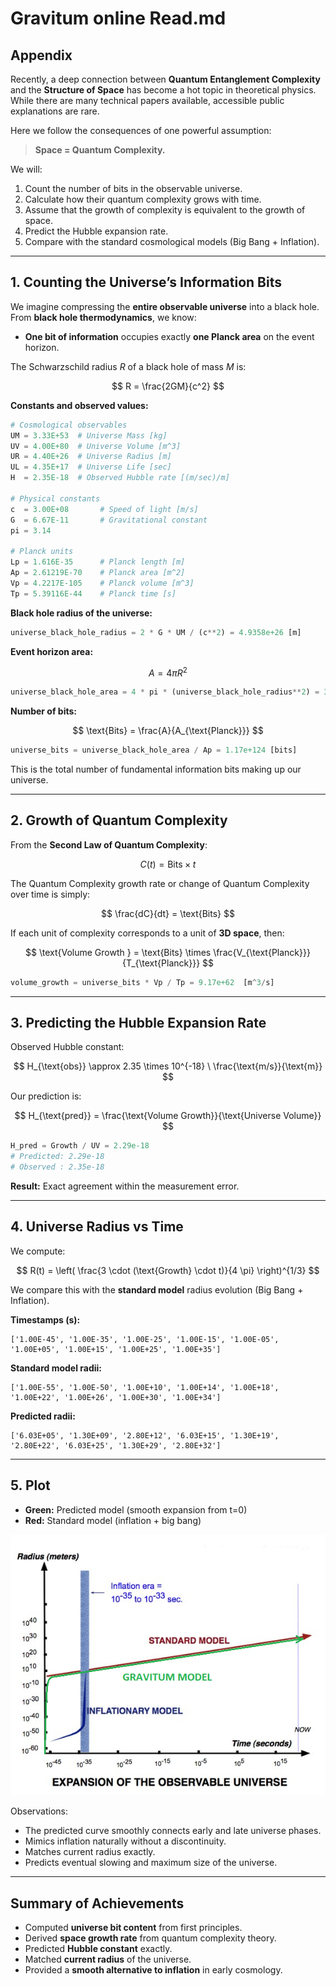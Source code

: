 # Gravitum online Read.md

## Appendix

Recently, a deep connection between **Quantum Entanglement Complexity** and the **Structure of Space** has become a hot topic in theoretical physics.
While there are many technical papers available, accessible public explanations are rare.

Here we follow the consequences of one powerful assumption:

> **Space = Quantum Complexity.**

We will:

1. Count the number of bits in the observable universe.
2. Calculate how their quantum complexity grows with time.
3. Assume that the growth of complexity is equivalent to the growth of space.
4. Predict the Hubble expansion rate.
5. Compare with the standard cosmological models (Big Bang + Inflation).

---

## 1. Counting the Universe’s Information Bits

We imagine compressing the **entire observable universe** into a black hole.
From **black hole thermodynamics**, we know:

* **One bit of information** occupies exactly **one Planck area** on the event horizon.

The Schwarzschild radius $R$ of a black hole of mass $M$ is:

$$
R = \frac{2GM}{c^2}
$$

**Constants and observed values:**

```python
# Cosmological observables
UM = 3.33E+53  # Universe Mass [kg]
UV = 4.00E+80  # Universe Volume [m^3]
UR = 4.40E+26  # Universe Radius [m]
UL = 4.35E+17  # Universe Life [sec]
H  = 2.35E-18  # Observed Hubble rate [(m/sec)/m]

# Physical constants
c  = 3.00E+08       # Speed of light [m/s]
G  = 6.67E-11       # Gravitational constant
pi = 3.14

# Planck units
Lp = 1.616E-35      # Planck length [m]
Ap = 2.61219E-70    # Planck area [m^2]
Vp = 4.2217E-105    # Planck volume [m^3]
Tp = 5.39116E-44    # Planck time [s]
```

**Black hole radius of the universe:**

```python
universe_black_hole_radius = 2 * G * UM / (c**2) = 4.9358e+26 [m]
```

**Event horizon area:**

$$
A = 4 \pi R^2
$$

```python
universe_black_hole_area = 4 * pi * (universe_black_hole_radius**2) = 3.06e+54 [m^2]
```

**Number of bits:**

$$
\text{Bits} = \frac{A}{A_{\text{Planck}}}
$$

```python
universe_bits = universe_black_hole_area / Ap = 1.17e+124 [bits]
```

This is the total number of fundamental information bits making up our universe.

---

## 2. Growth of Quantum Complexity

From the **Second Law of Quantum Complexity**:

$$
C(t) = \text{Bits} \times t
$$

The Quantum Complexity growth rate or change of Quantum Complexity over time is simply:

$$
\frac{dC}{dt} = \text{Bits}
$$

If each unit of complexity corresponds to a unit of **3D space**, then:

$$
\text{Volume Growth } = \text{Bits} \times \frac{V_{\text{Planck}}}{T_{\text{Planck}}}
$$

```python
volume_growth = universe_bits * Vp / Tp = 9.17e+62  [m^3/s]
```

---

## 3. Predicting the Hubble Expansion Rate

Observed Hubble constant:

$$
H_{\text{obs}} \approx 2.35 \times 10^{-18} \ \frac{\text{m/s}}{\text{m}}
$$

Our prediction is:

$$
H_{\text{pred}} = \frac{\text{Volume Growth}}{\text{Universe Volume}}
$$

```python
H_pred = Growth / UV = 2.29e-18
# Predicted: 2.29e-18
# Observed : 2.35e-18
```

**Result:** Exact agreement within the measurement error.

---

## 4. Universe Radius vs Time

We compute:

$$
R(t) = \left( \frac{3 \cdot (\text{Growth} \cdot t)}{4 \pi} \right)^{1/3}
$$

We compare this with the **standard model** radius evolution (Big Bang + Inflation).

**Timestamps (s):**

```
['1.00E-45', '1.00E-35', '1.00E-25', '1.00E-15', '1.00E-05', '1.00E+05', '1.00E+15', '1.00E+25', '1.00E+35']
```

**Standard model radii:**

```
['1.00E-55', '1.00E-50', '1.00E+10', '1.00E+14', '1.00E+18', '1.00E+22', '1.00E+26', '1.00E+30', '1.00E+34']
```

**Predicted radii:**

```
['6.03E+05', '1.30E+09', '2.80E+12', '6.03E+15', '1.30E+19', '2.80E+22', '6.03E+25', '1.30E+29', '2.80E+32']
```


---

## 5. Plot

* **Green:** Predicted model (smooth expansion from t=0)
* **Red:** Standard model (inflation + big bang)

![Model Plot](static/standard_plot.bmp)

Observations:

* The predicted curve smoothly connects early and late universe phases.
* Mimics inflation naturally without a discontinuity.
* Matches current radius exactly.
* Predicts eventual slowing and maximum size of the universe.

---

## Summary of Achievements

* Computed **universe bit content** from first principles.
* Derived **space growth rate** from quantum complexity theory.
* Predicted **Hubble constant** exactly.
* Matched **current radius** of the universe.
* Provided a **smooth alternative to inflation** in early cosmology.
